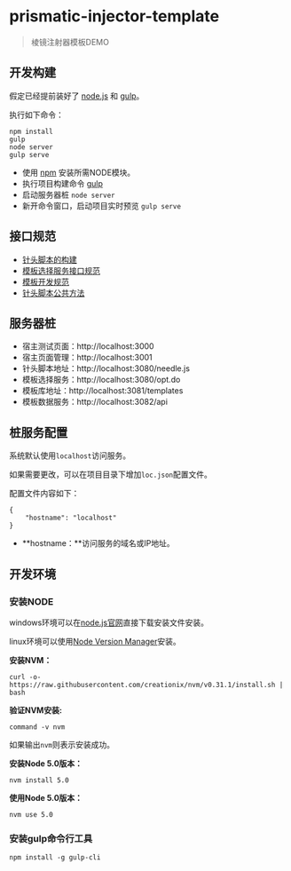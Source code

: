 # prismatic-injector-template #

> 棱镜注射器模板DEMO

## 开发构建 ##

假定已经提前装好了 [node.js](https://nodejs.org/) 和 [gulp](http://gulpjs.com/)。

执行如下命令：

	npm install
	gulp
	node server
	gulp serve

- 使用 [npm](https://www.npmjs.com/) 安装所需NODE模块。
- 执行项目构建命令 [gulp](http://gulpjs.com/)
- 启动服务器桩 `node server`
- 新开命令窗口，启动项目实时预览 `gulp serve`

## 接口规范 ##

- [针头脚本的构建](./doc/needle.md)
- [模板选择服务接口规范](./doc/opt.md)
- [模板开发规范](./doc/template.md)
- [针头脚本公共方法](./doc/advanced.md)

## 服务器桩 ##

- 宿主测试页面：http://localhost:3000
- 宿主页面管理：http://localhost:3001
- 针头脚本地址：http://localhost:3080/needle.js
- 模板选择服务：http://localhost:3080/opt.do
- 模板库地址：http://localhost:3081/templates
- 模板数据服务：http://localhost:3082/api

## 桩服务配置 ##

系统默认使用`localhost`访问服务。

如果需要更改，可以在项目目录下增加`loc.json`配置文件。

配置文件内容如下：

    {
        "hostname": "localhost"
    }

- **hostname：**访问服务的域名或IP地址。

## 开发环境 ##

### 安装NODE ###

windows环境可以在[node.js官网](https://nodejs.org/)直接下载安装文件安装。

linux环境可以使用[Node Version Manager](https://github.com/creationix/nvm)安装。

**安装NVM：**

    curl -o- https://raw.githubusercontent.com/creationix/nvm/v0.31.1/install.sh | bash

**验证NVM安装:**

    command -v nvm

如果输出`nvm`则表示安装成功。

**安装Node 5.0版本：**

    nvm install 5.0

**使用Node 5.0版本：**

    nvm use 5.0

### 安装gulp命令行工具 ###

    npm install -g gulp-cli
